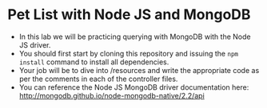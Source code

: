 # Pet List with Node JS and MongoDB

- In this lab we will be practicing querying with MongoDB with the Node JS driver.
- You should first start by cloning this repository and issuing the `npm install` command to install all dependencies.
- Your job will be to dive into /resources and write the appropriate code as per the comments in each of the controller files.
- You can reference the Node JS MongoDB driver documentation here: http://mongodb.github.io/node-mongodb-native/2.2/api